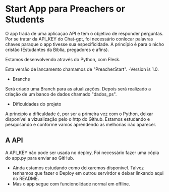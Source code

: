 # Start App para Preachers or Students

O app trada de uma aplicaçao API e tem o objetivo de responder perguntas.
Por se tratar da API_KEY do Chat-gpt, foi necessário conlocar palavras chaves paraque o app tivesse sua especificidade.
A princípio é para o nicho cristão (Estudantes da Bíblia, pregadores e afins).

Estamos desenvolvendo através do Python, com Flesk.

Esta versão de lancamento chamamos de "PreacherStart".
-Version is 1.0.

* Branchs

Será criado uma Branch para as atualizações.
Depois será realizado a criação de um banco de dados chamado "dados_ps".

* Dificuldades do projeto

A princípio a dificuldade é, por ser a primeira vez com o Python, deixar disponível a vizualização pelo o http do Github. Estamos estudando e pesquisando e conforme vamos aprendendo as melhorias irão aparecer.

## A API

A API_KEY não pode ser usada no deploy, Foi necessário fazer uma cópia do app.py para enviar ao GitHub.

* Ainda estamos estudando como deixaremos disponivel. Talvez tenhamos que fazer o Deploy em outrou servirdor e deixar linkando aqui no README.
* Mas o app segue com funcionolidade normal em offline.
